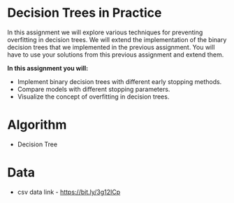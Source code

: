 # Decision Trees in Practice  
In this assignment we will explore various techniques for preventing overfitting in decision trees. We will extend the implementation of the binary decision trees that we implemented in the previous assignment. You will have to use your solutions from this previous assignment and extend them.

**In this assignment you will:**

* Implement binary decision trees with different early stopping methods.
* Compare models with different stopping parameters.
* Visualize the concept of overfitting in decision trees.

# Algorithm
- Decision Tree
# Data
* csv data link - https://bit.ly/3g12ICp
